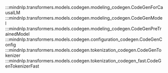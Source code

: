 :::mindnlp.transformers.models.codegen.modeling_codegen.CodeGenForCausalLM
:::mindnlp.transformers.models.codegen.modeling_codegen.CodeGenModel
:::mindnlp.transformers.models.codegen.modeling_codegen.CodeGenPreTrainedModel
:::mindnlp.transformers.models.codegen.configuration_codegen.CodeGenConfig
:::mindnlp.transformers.models.codegen.tokenization_codegen.CodeGenTokenizer
:::mindnlp.transformers.models.codegen.tokenization_codegen_fast.CodeGenTokenizerFast